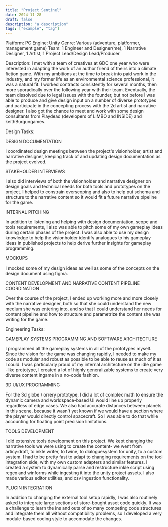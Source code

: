 ```yaml
---
title: "Project Sentinel"
date: 2024-11-28
draft: false
description: "a description"
tags: ["example", "tag"]
---
```


Platform: PC
Engine: Unity
Genre: Various (adventure, platformer, management game)
Team: 1 Engineer and Designer(me), 1 Narrative Designer, 1 Artist, 1 Project Lead/Design Lead/Producer

Description: I met with a team of creatives at GDC one year who were interested in adapting the work of an author friend of theirs into a climate fiction game. With my ambitions at the time to break into paid work in the industry, and my former life as an environmental science professional, it was a natural fit. I worked contracts consistently for several months, then more sporadically over the following year with their team. Eventually, the team dissolved due to legal issues with the founder, but not before I was able to produce and give design input on a number of diverse prototypes and participate in the concepting process with the 2d artist and narrative designer. I also got the chance to meet and work with some design consultants from Playdead (developers of LIMBO and INSIDE) and keithBurgungames.

Design Tasks:

DESIGN DOCUMENTATION

I coordinated design meetings between the project's visionholder, artist and narrative designer, keeping track of and updating design documentation as the project evolved. 

STAKEHOLDER INTERVIEWS

I also did interviews of both the visionholder and narrative designer on design goals and technical needs for both tools and prototypes on the project. I helped to constrain overscoping and also to help put schema and structure to the narrative content so it would fit a future narrative pipeline for the game. 

INTERNAL PITCHING

In addition to listening and helping with design documentation, scope and tools requirements, I also was able to pitch some of my own gameplay ideas during certain phases of the project. I was also able to use my design knowledge to help the visionholder identify analogues to his gameplay ideas in published projects to help derive further insights for gameplay programming. 

MOCKUPS

I mocked some of my design ideas as well as some of the concepts on the design document using figma. 

CONTENT DEVELOPMENT AND NARRATIVE CONTENT PIPELINE COORDINATION

Over the course of the project, I ended up working more and more closely with the narrative designer, both so that she could understand the new medium she was entering into, and so that I could understand her needs for content pipeline and how to structure and parametrize the content she was writing for the game. 

Engineering Tasks:

GAMEPLAY SYSTEMS PROGRAMMING AND SOFTWARE ARCHITECTURE

I programmed all the gameplay systems in all of the prototypes myself. Since the vision for the game was changing rapidly, I needed to make my code as modular and robust as possible to be able to reuse as much of it as I could. I was particularly proud of my internal architecture on the idle game -like prototype, I created a lot of highly generalizable systems to create very diverse content ingame in a no-code fashion.

3D UI/UX PROGRAMMING

For the 3d globe / orrery prototype, I did a lot of complex math to ensure the dynamic camera and worldspace-based UI would line up properly regardless of edge cases. We also had accurate distances between planets in this scene, because it wasn't yet known if we would have a section where the player would directly control spacecraft. So I was able to do that while accounting for floating point precision limitations.

TOOLS DEVELOPMENT

I did extensive tools development on this project. We kept changing the narrative tools we were using to create the content- we went from articy:draft, to inkle writer, to twine, to dialoguesystem for unity, to a custom system. I had to be pretty fast to adapt to changing requirements on the tool integration side, with my own custom adapters and similar features. I created a system to dynamically parse and restructure inkle script using regex and winforms while ingesting it into the unity project assets. I also made various editor utilities, and csv ingestion functionality.

PLUGIN INTEGRATION

In addition to changing the external tool setup rapidly, I was also routinely asked to integrate large sections of store-bought asset code quickly. It was a challenge to learn the ins and outs of so many competing code structures and integrate them all without compatibility problems, so I developed a very module-based coding style to accomodate the changes.

